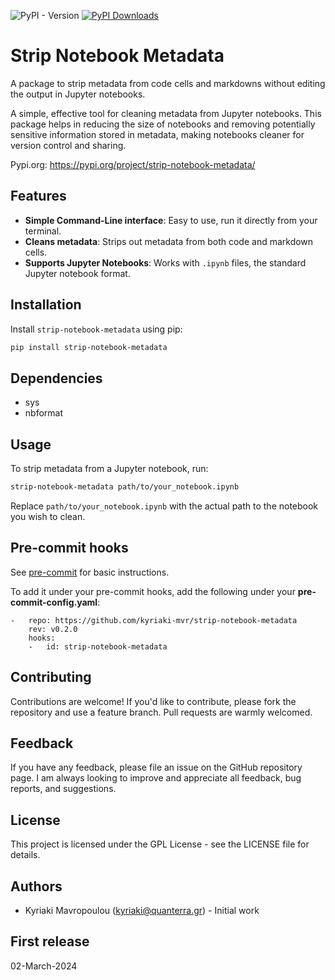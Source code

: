 ![PyPI - Version](https://img.shields.io/pypi/v/strip-notebook-metadata?color=green)
[![PyPI Downloads](https://static.pepy.tech/badge/strip-notebook-metadata)](https://pepy.tech/projects/strip-notebook-metadata)

# Strip Notebook Metadata
A package to strip metadata from code cells and markdowns without editing the output in Jupyter notebooks.

A simple, effective tool for cleaning metadata from Jupyter notebooks. This package helps in reducing the size of notebooks and removing potentially sensitive information stored in metadata, making notebooks cleaner for version control and sharing.

Pypi.org: https://pypi.org/project/strip-notebook-metadata/

## Features

- **Simple Command-Line interface**: Easy to use, run it directly from your terminal.
- **Cleans metadata**: Strips out metadata from both code and markdown cells.
- **Supports Jupyter Notebooks**: Works with `.ipynb` files, the standard Jupyter notebook format.

## Installation

Install `strip-notebook-metadata` using pip:

```bash
pip install strip-notebook-metadata
```

## Dependencies

- sys
- nbformat

## Usage

To strip metadata from a Jupyter notebook, run:

```bash
strip-notebook-metadata path/to/your_notebook.ipynb
```

Replace `path/to/your_notebook.ipynb` with the actual path to the notebook you wish to clean.
## Pre-commit hooks
See [pre-commit](https://github.com/pre-commit/pre-commit) for basic instructions.

To add it under your pre-commit hooks, add the following under your **pre-commit-config.yaml**:
```
-   repo: https://github.com/kyriaki-mvr/strip-notebook-metadata
    rev: v0.2.0
    hooks:
    -   id: strip-notebook-metadata
```

## Contributing

Contributions are welcome! If you'd like to contribute, please fork the repository and use a feature branch. Pull requests are warmly welcomed.

## Feedback

If you have any feedback, please file an issue on the GitHub repository page. I am always looking to improve and appreciate all feedback, bug reports, and suggestions.

## License

This project is licensed under the GPL License - see the LICENSE file for details.

## Authors

- Kyriaki Mavropoulou (kyriaki@quanterra.gr) - Initial work

## First release
02-March-2024
